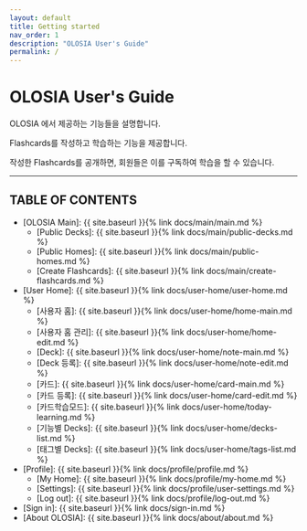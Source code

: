 ```yaml
---
layout: default
title: Getting started
nav_order: 1
description: "OLOSIA User's Guide"
permalink: /
---
```


# OLOSIA User's Guide

OLOSIA 에서 제공하는 기능들을 설명합니다.

Flashcards를 작성하고 학습하는 기능을 제공합니다.

작성한 Flashcards를 공개하면, 회원들은 이를 구독하여 학습을 할 수 있습니다.

---

## TABLE OF CONTENTS

- [OLOSIA Main]: {{ site.baseurl }}{% link docs/main/main.md %}
    - [Public Decks]: {{ site.baseurl }}{% link docs/main/public-decks.md %}
    - [Public Homes]: {{ site.baseurl }}{% link docs/main/public-homes.md %}
    - [Create Flashcards]: {{ site.baseurl }}{% link docs/main/create-flashcards.md %}
- [User Home]: {{ site.baseurl }}{% link docs/user-home/user-home.md %}
    - [사용자 홈]: {{ site.baseurl }}{% link docs/user-home/home-main.md %}
    - [사용자 홈 관리]: {{ site.baseurl }}{% link docs/user-home/home-edit.md %}
    - [Deck]: {{ site.baseurl }}{% link docs/user-home/note-main.md %}
    - [Deck 등록]: {{ site.baseurl }}{% link docs/user-home/note-edit.md %}
    - [카드]: {{ site.baseurl }}{% link docs/user-home/card-main.md %}
    - [카드 등록]: {{ site.baseurl }}{% link docs/user-home/card-edit.md %}
    - [카드학습모드]: {{ site.baseurl }}{% link docs/user-home/today-learning.md %}
    - [기능별 Decks]: {{ site.baseurl }}{% link docs/user-home/decks-list.md %}
    - [태그별 Decks]: {{ site.baseurl }}{% link docs/user-home/tags-list.md %}
- [Profile]: {{ site.baseurl }}{% link docs/profile/profile.md %}
    - [My Home]: {{ site.baseurl }}{% link docs/profile/my-home.md %}
    - [Settings]: {{ site.baseurl }}{% link docs/profile/user-settings.md %}
    - [Log out]: {{ site.baseurl }}{% link docs/profile/log-out.md %}
- [Sign in]: {{ site.baseurl }}{% link docs/sign-in.md %}
- [About OLOSIA]: {{ site.baseurl }}{% link docs/about/about.md %}
